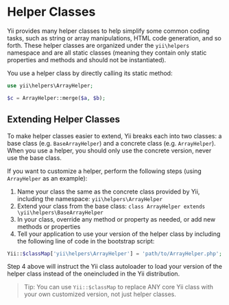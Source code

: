 Helper Classes
==============

Yii provides many helper classes to help simplify some common coding tasks, such as string or array manipulations,
HTML code generation, and so forth. These helper classes are organized under the `yii\helpers` namespace and
are all static classes (meaning they contain only static properties and methods and should not be instantiated).


You use a helper class by directly calling its static method:

```php
use yii\helpers\ArrayHelper;

$c = ArrayHelper::merge($a, $b);
```

Extending Helper Classes
------------------------

To make helper classes easier to extend, Yii breaks each into two classes: a base class (e.g. `BaseArrayHelper`)
and a concrete class (e.g. `ArrayHelper`). When you use a helper, you should only use the concrete version, never use the base class.

If you want to customize a helper, perform the following steps (using `ArrayHelper` as an example):

1. Name your class the same as the concrete class provided by Yii, including the namespace: `yii\helpers\ArrayHelper`
2. Extend your class from the base class: `class ArrayHelper extends \yii\helpers\BaseArrayHelper`
3. In your class, override any method or property as needed, or add new methods or properties
4. Tell your application to use your version of the helper class by including the following line of code in the bootstrap script:

```php
Yii::$classMap['yii\helpers\ArrayHelper'] = 'path/to/ArrayHelper.php';
```

Step 4 above will instruct the Yii class autoloader to load your version of the helper class instead of the oneincluded in the Yii distribution.

> Tip: You can use `Yii::$classMap` to replace ANY core Yii class with your own customized version, not just helper classes.

